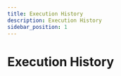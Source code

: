 ```yaml
---
title: Execution History
description: Execution History
sidebar_position: 1
---
```


# Execution History

